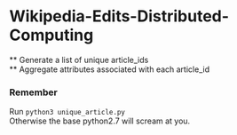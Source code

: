 # Wikipedia-Edits-Distributed-Computing


** Generate a list of unique article_ids  
** Aggregate attributes associated with each article_id  


### Remember   

Run `python3 unique_article.py`  
Otherwise the base python2.7 will scream at you.
